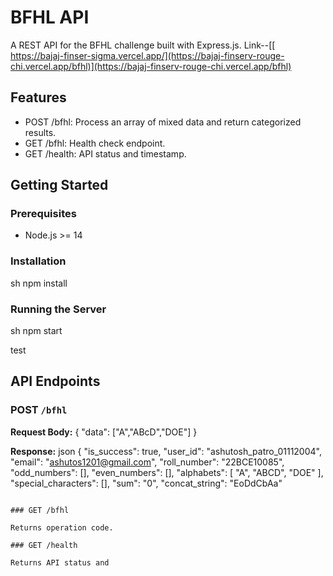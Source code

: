 # BFHL API

A REST API for the BFHL challenge built with Express.js.
Link--[[ https://bajaj-finser-sigma.vercel.app/](https://bajaj-finserv-rouge-chi.vercel.app/bfhl)](https://bajaj-finserv-rouge-chi.vercel.app/bfhl)
## Features

- POST /bfhl: Process an array of mixed data and return categorized results.
- GET /bfhl: Health check endpoint.
- GET /health: API status and timestamp.

## Getting Started

### Prerequisites

- Node.js >= 14

### Installation

sh
npm install


### Running the Server

sh
npm start


test


## API Endpoints

### POST `/bfhl`

**Request Body:**
{
"data": ["A","ABcD","DOE"]
}


**Response:**
json
{
    "is_success": true,
    "user_id": "ashutosh_patro_01112004",
    "email": "ashutos1201@gmail.com",
    "roll_number": "22BCE10085",
    "odd_numbers": [],
    "even_numbers": [],
    "alphabets": [
        "A",
        "ABCD",
        "DOE"
    ],
    "special_characters": [],
    "sum": "0",
    "concat_string": "EoDdCbAa"
```

### GET /bfhl

Returns operation code.

### GET /health

Returns API status and
